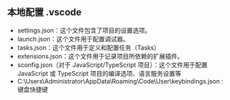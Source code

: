 ## 本地配置 .vscode

- settings.json：这个文件包含了项目的设置选项。
- launch.json：这个文件用于配置调试器。
- tasks.json：这个文件用于定义和配置任务（Tasks）
- extensions.json：这个文件用于记录项目所依赖的扩展插件。
- sconfig.json（对于 JavaScript/TypeScript 项目）：这个文件用于配置 JavaScript 或 TypeScript 项目的编译选项、语言服务设置等
- C:\Users\Administrator\AppData\Roaming\Code\User\keybindings.json  : 键盘快捷键
